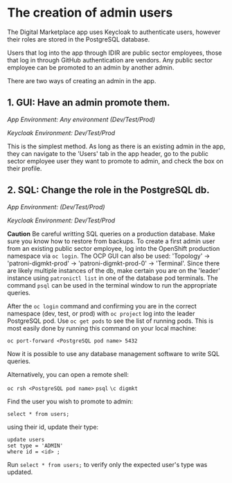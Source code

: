 # The creation of admin users

The Digital Marketplace app uses Keycloak to authenticate users, however their roles are stored in the PostgreSQL database.

Users that log into the app through IDIR are public sector employees, those that log in through GitHub authentication are vendors. Any public sector employee can be promoted to an admin by another admin.

There are two ways of creating an admin in the app.

## 1. GUI: Have an admin promote them.

_App Environment: Any environment (Dev/Test/Prod)_

_Keycloak Environment: Dev/Test/Prod_

This is the simplest method. As long as there is an existing admin in the app, they can navigate to the 'Users' tab in the app header, go to the public sector employee user they want to promote to admin, and check the box on their profile.

## 2. SQL: Change the role in the PostgreSQL db.

_App Environment: (Dev/Test/Prod)_

_Keycloak Environment: Dev/Test/Prod_

**Caution** Be careful writting SQL queries on a production database.  Make sure you know how to restore from backups.  To create a first admin user from an existing public sector employee, log into the OpenShift production namespace via `oc login`. The OCP GUI can also be used: 'Topology' -> 'patroni-digmkt-prod' -> 'patroni-digmkt-prod-0' -> 'Terminal'. Since there are likely multiple instances of the db, make certain you are on the 'leader' instance using `patronictl list` in one of the database pod terminals. The command `psql` can be used in the terminal window to run the appropriate queries.

After the `oc login` command and confirming you are in the correct namespace (dev, test, or prod) with `oc project` log into the leader PostgreSQL pod. Use `oc get pods` to see the list of running pods. This is most easily done by running this command on your local machine:

`oc port-forward <PostgreSQL pod name> 5432`

Now it is possible to use any database management software to write SQL queries.

Alternatively, you can open a remote shell:

`oc rsh <PostgreSQL pod name>`
`psql`
`\c digmkt`

Find the user you wish to promote to admin:

`select * from users;`

using their id, update their type:

```
update users
set type = 'ADMIN'
where id = <id> ;
```

Run `select * from users;` to verify only the expected user's type was updated.
